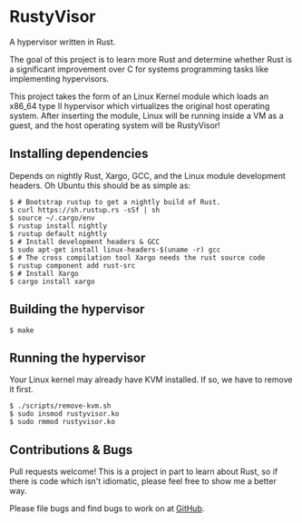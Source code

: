 # RustyVisor

A hypervisor written in Rust.

The goal of this project is to learn more Rust and determine whether Rust is
a significant improvement over C for systems programming tasks like
implementing hypervisors.

This project takes the form of an Linux Kernel module which loads an x86_64
type II hypervisor which virtualizes the original host operating system. After
inserting the module, Linux will be running inside a VM as a guest, and the
host operating system will be RustyVisor!


## Installing dependencies

Depends on nightly Rust, Xargo, GCC, and the Linux module development headers.
Oh Ubuntu this should be as simple as:

```
$ # Bootstrap rustup to get a nightly build of Rust.
$ curl https://sh.rustup.rs -sSf | sh
$ source ~/.cargo/env
$ rustup install nightly
$ rustup default nightly
$ # Install development headers & GCC
$ sudo apt-get install linux-headers-$(uname -r) gcc
$ # The cross compilation tool Xargo needs the rust source code
$ rustup component add rust-src
$ # Install Xargo
$ cargo install xargo
```

## Building the hypervisor

```
$ make
```

## Running the hypervisor
Your Linux kernel may already have KVM installed. If so, we have to remove it
first.

```
$ ./scripts/remove-kvm.sh
$ sudo insmod rustyvisor.ko
$ sudo rmmod rustyvisor.ko
```

## Contributions & Bugs

Pull requests welcome! This is a project in part to learn about Rust, so if
there is code which isn't idiomatic, please feel free to show me a better way.

Please file bugs and find bugs to work on at
[GitHub](https://github.com/iankronquist/rustyvisor/issues).
